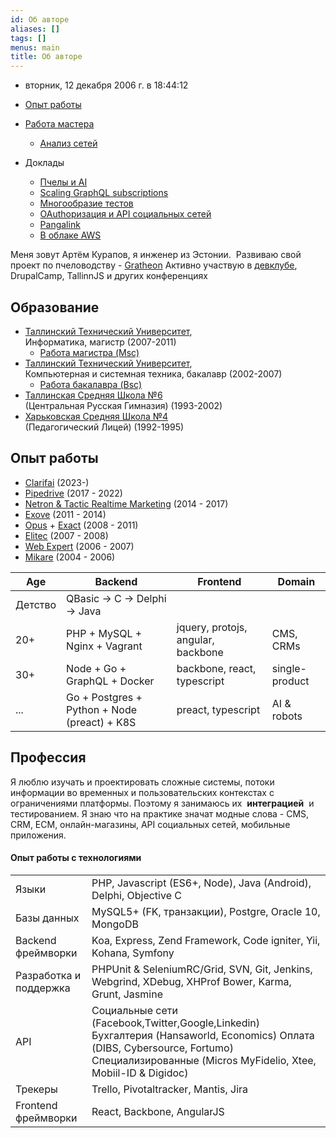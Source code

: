 ```yaml
---
id: Об авторе
aliases: []
tags: []
menus: main
title: Об авторе
---
```


- вторник, 12 декабря 2006 г. в 18:44:12

- [Опыт работы](опыт%20работы/Опыт%20работы.md)
- [Работа мастера](../university/master-degree/Работа%20магистра%20(Msc).md)
	- [Анализ сетей](../university/master-degree/Анализ%20сетей.md)
- Доклады
	- [Пчелы и AI](../доклады/Пчелы%20и%20AI.md)
	- [Scaling GraphQL subscriptions](../доклады/Scaling%20GraphQL%20subscriptions.md)
	- [Многообразие тестов](../доклады/Многообразие%20тестов.md)
	- [OAuthоризация и API социальных сетей](../доклады/OAuthоризация%20и%20API%20социальных%20сетей.md)
	- [Pangalink](../доклады/Pangalink.md)
	- [В облаке AWS](../доклады/В%20облаке%20AWS.md)

Меня зовут Артём Курапов, я инженер из Эстонии. 
Развиваю свой проект по пчеловодству - [Gratheon](http://gratheon.com/)
Активно участвую в [девклубе](http://devclub.eu/), DrupalCamp, TallinnJS и других конференциях

## Образование

- [Таллинский Технический Университет](http://ttu.ee/),  
    Информатика, магистр (2007-2011)
	- [Работа магистра (Msc)](../university/master-degree/Работа%20магистра%20(Msc).md)
- [Таллинский Технический Университет](http://ttu.ee/),  
    Компьютерная и системная техника, бакалавр (2002-2007)
    - [Работа бакалавра (Bsc)](../university/bachelor-degree/Работа%20бакалавра%20(Bsc).md)
- [Таллинская Средняя Школа №6  
    ](http://www.kvg.tln.edu.ee/)(Центральная Русская Гимназия) (1993-2002)
- [Харьковская Средняя Школа №4  
    ](http://lyceum4.edu.kh.ua/)(Педагогический Лицей) (1992-1995)

## Опыт работы

- [Clarifai](https://www.clarifai.com/) (2023-)
- [Pipedrive](../../../работа/Pipedrive/Pipedrive.md) (2017 - 2022)
- [Netron & Tactic Realtime Marketing](опыт%20работы/Netron%20&%20Tactic%20Realtime%20Marketing.md) (2014 - 2017)
- [Exove](опыт%20работы/Exove.md) (2011 - 2014)
- [Opus](опыт%20работы/Opus.md) + [Exact](опыт%20работы/Exact.md) (2008 - 2011)
- [Elitec](опыт%20работы/Elitec.md) (2007 - 2008)
- [Web Expert](опыт%20работы/Web%20Expert.md) (2006 - 2007)
- [Mikare](опыт%20работы/Mikare.md) (2004 - 2006)

| Age     | Backend                                      | Frontend                           | Domain         |
| ------- | -------------------------------------------- | ---------------------------------- | -------------- |
| Детство | QBasic -> C -> Delphi -> Java                |                                    |                |
| 20+     | PHP + MySQL + Nginx + Vagrant                | jquery, protojs, angular, backbone | CMS, CRMs      |
| 30+     | Node + Go + GraphQL + Docker                 | backbone, react, typescript        | single-product |
| ...     | Go + Postgres + Python + Node (preact) + K8S | preact, typescript                 | AI & robots    |


## Профессия

Я люблю изучать и проектировать сложные системы, потоки информации во временных и пользовательских контекстах с ограничениями платформы. Поэтому я занимаюсь их  ****интеграцией****  и тестированием. Я знаю что на практике значат модные слова - CMS, CRM, ECM, онлайн-магазины, API социальных сетей, мобильные приложения.

#### Опыт работы с технологиями

|                        |                                                                                                                                                                                             |
| ---------------------- | ------------------------------------------------------------------------------------------------------------------------------------------------------------------------------------------- |
| Языки                  | PHP, Javascript (ES6+, Node), Java (Android), Delphi, Objective C                                                                                                                           |
| Базы данных            | MySQL5+ (FK, транзакции), Postgre, Oracle 10, MongoDB                                                                                                                                       |
| Backend фреймворки     | Koa, Express, Zend Framework, Code igniter, Yii, Kohana, Symfony                                                                                                                            |
| Разработка и поддержка | PHPUnit & SeleniumRC/Grid, SVN, Git, Jenkins, Webgrind, XDebug, XHProf Bower, Karma, Grunt, Jasmine                                                                                         |
| API                    | Социальные сети (Facebook,Twitter,Google,Linkedin) Бухгалтерия (Hansaworld, Economics) Оплата (DIBS, Cybersource, Fortumo) Специализированные (Micros MyFidelio, Xtee, Mobiil-ID & Digidoc) |
| Трекеры                | Trello, Pivotaltracker, Mantis, Jira                                                                                                                                                        |
| Frontend фреймворки    | React, Backbone, AngularJS                                                                                                                                                                  |
